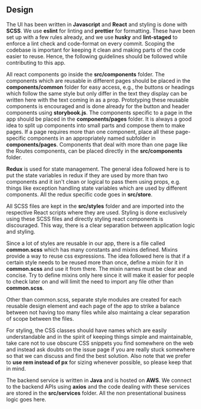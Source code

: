## Design

The UI has been written in **Javascript** and **React** and styling is done with **SCSS**. We use **eslint** for linting and **prettier** for formatting. These have been set up with a few rules already, and we use **husky** and **lint-staged** to enforce a lint check and code-format on every commit. Scoping the codebase is important for keeping it clean and making parts of the code easier to reuse. Hence, the following guidelines should be followed while contributing to this app.

All react components go inside the **src/components** folder. The components which are reusable in different pages should be placed in the **components/common** folder for easy access, e.g., the buttons or headings which follow the same style but only differ in the text they display can be written here with the text coming in as a prop. Prototyping these reusable components is encouraged and is done already for the button and header components using **storybook.js**. The components specific to a page in the app should be placed in the **components/pages** folder. It is always a good idea to split up components into small parts and compose them to make pages. If a page requires more than one component, place all these page-specific components in an appropriately named subfolder in **components/pages**. Components that deal with more than one page like the Routes components, can be placed directly in the **src/components** folder.

**Redux** is used for state management. The general idea followed here is to put the state variables in redux if they are used by more than two components and it isn't clean or logical to pass them using props, e.g. things like exception handling state variables which are used by different components. All the redux specific code goes in **src/store**.

All SCSS files are kept in the **src/styles** folder and are imported into the respective React scripts where they are used. Styling is done exclusively using these SCSS files and directly styling react components is discouraged. This way, there is a clear separation between application logic and styling.

Since a lot of styles are reusable in our app, there is a file called **common.scss** which has many constants and mixins defined. Mixins provide a way to reuse css expressions. The idea followed here is that if a certain style needs to be reused more than once, define a mixin for it in **common.scss** and use it from there. The mixin names must be clear and concise. Try to define mixins only here since it will make it easier for people to check later on and will limit the need to import any file other than **common.scss**.

Other than common.scss, separate style modules are created for each reusable design element and each page of the app to strike a balance between not having too many files while also maintaing a clear separation of scope between the files.

For styling, the CSS classes should have names which are easily understandable and in the spirit of keeping things simple and maintainable, take care not to use obscure CSS snippets you find somewhere on the web and instead ask doubts on the issue page if you are really stuck somewhere so that we can discuss and find the best solution. Also note that we prefer to **use rem instead of px** for sizing whenever possible, so please keep that in mind.

The backend service is written in **Java** and is hosted on **AWS**. We connect to the backend APIs using **axios** and the code dealing with these services are stored in the **src/services** folder. All the non presentational business logic goes here.
